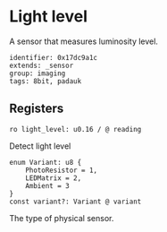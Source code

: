 # Light level

A sensor that measures luminosity level.

    identifier: 0x17dc9a1c
    extends: _sensor
    group: imaging
    tags: 8bit, padauk

## Registers

    ro light_level: u0.16 / @ reading

Detect light level

    enum Variant: u8 {
        PhotoResistor = 1,
        LEDMatrix = 2,
        Ambient = 3
    }
    const variant?: Variant @ variant

The type of physical sensor.
